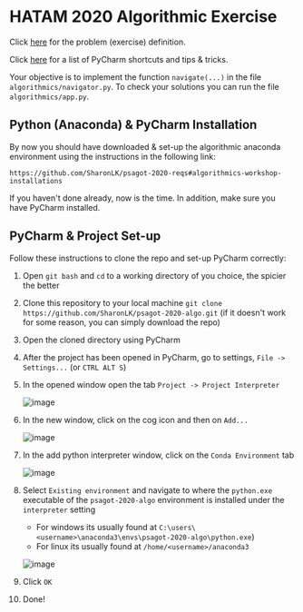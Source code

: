 # HATAM 2020 Algorithmic Exercise

Click [here](https://docs.google.com/document/d/16ps7VZRZd3gsKrWACelI3DyU_dNB8ET3lGMScaewams/edit?usp=sharing) for the problem (exercise) definition.

Click [here](https://github.com/SharonLK/psagot-2020-algo/blob/master/PYCHARM_SHORTCUTS.md) for a list of PyCharm shortcuts and tips & tricks.

Your objective is to implement the function `navigate(...)` in the file `algorithmics/navigator.py`. To check your solutions you can run the file `algorithmics/app.py`.

## Python (Anaconda) & PyCharm Installation

By now you should have downloaded & set-up the algorithmic anaconda environment using the instructions in the following link:

`https://github.com/SharonLK/psagot-2020-reqs#algorithmics-workshop-installations`

If you haven't done already, now is the time. In addition, make sure you have PyCharm installed.

## PyCharm & Project Set-up

Follow these instructions to clone the repo and set-up PyCharm correctly:

1. Open `git bash` and `cd` to a working directory of you choice, the spicier the better
2. Clone this repository to your local machine `git clone https://github.com/SharonLK/psagot-2020-algo.git` (if it doesn't work for some reason, you can simply download the repo)
3. Open the cloned directory using PyCharm
4. After the project has been opened in PyCharm, go to settings, `File -> Settings...` (or `CTRL ALT S`)
5. In the opened window open the tab `Project -> Project Interpreter`

    ![image](https://user-images.githubusercontent.com/38311688/89771781-8de4eb80-db09-11ea-8ae7-63bd25c5ec88.png)

6. In the new window, click on the cog icon and then on `Add...`

    ![image](https://user-images.githubusercontent.com/38311688/89771886-c1c01100-db09-11ea-92c4-677d96030c97.png)

7. In the add python interpreter window, click on the `Conda Environment` tab

    ![image](https://user-images.githubusercontent.com/38311688/89771944-d9979500-db09-11ea-814e-79a7429c4a20.png)

8. Select `Existing environment` and navigate to where the `python.exe` executable of the `psagot-2020-algo` environment is installed under the `interpreter` setting
    * For windows its usually found at `C:\users\<username>\anaconda3\envs\psagot-2020-algo\python.exe`)
    * For linux its usually found at `/home/<username>/anaconda3`

    ![image](https://user-images.githubusercontent.com/38311688/89772048-08157000-db0a-11ea-89c6-321d7b543396.png)

9. Click `OK`
10. Done!
